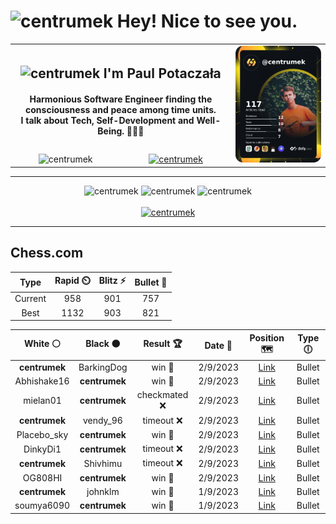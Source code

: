 <h1>
  <img
    src="https://emojis.slackmojis.com/emojis/images/1531849430/4246/blob-sunglasses.gif"
    width="30"
    alt="centrumek"
  />
  Hey! Nice to see you.
</h1>

<table>
  <tbody>
    <tr>
      <td align="center" width="70%" colspan="2">
        <h2>
          <img
            src="https://raw.githubusercontent.com/MartinHeinz/MartinHeinz/master/wave.gif"
            width="30px"
            alt="centrumek"
          />
          I'm Paul Potaczała
        </h2>
        <h4>
          Harmonious Software Engineer finding the consciousness and peace among time units.
          <br/>
          I talk about Tech, Self-Development and Well-Being. 🌿🧘🚀
        </h4>
      </td>
      <td width="30%" rowspan="2">
        <a href="https://app.daily.dev/centrumek">
          <img
            src="./devcard.png"
            alt="centrumek"
          />
        </a>
      </td>
    </tr>
    <tr align="center">
      <td>
        <img
          src="https://komarev.com/ghpvc/?username=centrumek&label=visitors&color=0e75b6&style=flat"
          alt="centrumek"
        >
      </td>
      <td>
        <a href="https://stackoverflow.com/users/14496012/centrumek">
          <img
            src="https://stackoverflow.com/users/flair/14496012.png?theme=dark"
            alt="centrumek"
          >
        </a>
      </td>
    </tr>
  </tbody>
</table>

---
<div align="center">
  <img 
    src="https://github-readme-stats.vercel.app/api?username=centrumek&show_icons=true&count_private=true&theme=darcula&hide_border=true&hide=issues,contribs&bg_color=00000000"
    alt="centrumek"
  />
  <img
    src="https://github-readme-stats.vercel.app/api/top-langs/?username=centrumek&layout=compact&hide_border=true&theme=darcula&bg_color=00000000&langs_count=6&exclude_repo=air-statistic-app"
    alt="centrumek"
  />
  <img 
    src="https://github-readme-streak-stats.herokuapp.com?user=centrumek&theme=darcula&hide_border=true&background=FFFFFF00"
    alt="centrumek"
  />
  <br/>
  <br/>
  <a href="https://www.buymeacoffee.com/centrumek">
    <img
      src="https://cdn.buymeacoffee.com/buttons/v2/default-orange.png"
      height="50"
      width="210"
      alt="centrumek"
    />
  </a>
</div>

---

## Chess.com

<div align="center">
<!--START_SECTION:chessStats-->
<!-- Automatically generated with https://github.com/Balastrong/chess-stats-action -->

| Type | Rapid ⏲️ | Blitz ⚡ | Bullet 🔫 |
|:---:|:---:|:---:|:---:|
| Current | 958 | 901 | 757 |
| Best | 1132 | 903 | 821 |

| White ⚪ | Black ⚫ | Result 🏆 | Date 📅 | Position 🗺️ | Type 🕕 |
|:---:|:---:|:---:|:---:|:---:|:---:|
| **centrumek** | BarkingDog | win 🥇 | 2/9/2023 | <a href="http://www.ee.unb.ca/cgi-bin/tervo/fen.pl?select=4r1k1/p4ppp/1pb1pn2/8/1R4PP/4P2K/P5r1/8 b - -">Link</a> | Bullet |
| Abhishake16 | **centrumek** | win 🥇 | 2/9/2023 | <a href="http://www.ee.unb.ca/cgi-bin/tervo/fen.pl?select=5b1r/p1p1k2p/3p1p2/2P1p1p1/1P1n1r1P/3Q4/PB1P1P1P/R4KR1 w - -">Link</a> | Bullet |
| mielan01 | **centrumek** | checkmated ❌ | 2/9/2023 | <a href="http://www.ee.unb.ca/cgi-bin/tervo/fen.pl?select=1k4Q1/pp4R1/2p4p/4b3/5p2/5P2/PPP2r2/2K5 b - -">Link</a> | Bullet |
| **centrumek** | vendy_96 | timeout ❌ | 2/9/2023 | <a href="http://www.ee.unb.ca/cgi-bin/tervo/fen.pl?select=3N1rk1/2p3pp/6p1/p1P5/3P2P1/1r1KR2P/n4P2/4R3 w - -">Link</a> | Bullet |
| Placebo_sky | **centrumek** | win 🥇 | 2/9/2023 | <a href="http://www.ee.unb.ca/cgi-bin/tervo/fen.pl?select=6r1/p7/7k/8/7K/2P4P/P7/8 w - -">Link</a> | Bullet |
| DinkyDi1 | **centrumek** | timeout ❌ | 2/9/2023 | <a href="http://www.ee.unb.ca/cgi-bin/tervo/fen.pl?select=8/ppp1n3/3p1k2/2PPp3/1P2P3/P1K2p2/3B4/rr6 b - -">Link</a> | Bullet |
| **centrumek** | Shivhimu | timeout ❌ | 2/9/2023 | <a href="http://www.ee.unb.ca/cgi-bin/tervo/fen.pl?select=6k1/5ppp/4p3/8/7r/7K/8/8 w - -">Link</a> | Bullet |
| OG808HI | **centrumek** | win 🥇 | 2/9/2023 | <a href="http://www.ee.unb.ca/cgi-bin/tervo/fen.pl?select=1r4k1/8/1p3r2/pNpPp2p/P1P1P1pP/1P3p2/5P1P/4RRK1 w - -">Link</a> | Bullet |
| **centrumek** | johnklm | win 🥇 | 1/9/2023 | <a href="http://www.ee.unb.ca/cgi-bin/tervo/fen.pl?select=rr4k1/1bp2p2/1p3p1p/3Q1P2/2q3PP/P7/8/1K1R2NR b - -">Link</a> | Bullet |
| soumya6090 | **centrumek** | win 🥇 | 1/9/2023 | <a href="http://www.ee.unb.ca/cgi-bin/tervo/fen.pl?select=5R2/2p5/1p1pk1p1/pP2p2p/PP2P3/2KP4/8/4q3 w - -">Link</a> | Bullet |

<!--END_SECTION:chessStats-->
</div>
<!--
**centrumek/centrumek** is a ✨ _special_ ✨ repository because its `README.md` (this file) appears on your GitHub profile.

Here are some ideas to get you started:

- 🔭 I’m currently working on ...
- 🌱 I’m currently learning ...
- 👯 I’m looking to collaborate on ...
- 🤔 I’m looking for help with ...
- 💬 Ask me about ...
- 📫 How to reach me: ...
- 😄 Pronouns: ...
- ⚡ Fun fact: ...
-->
